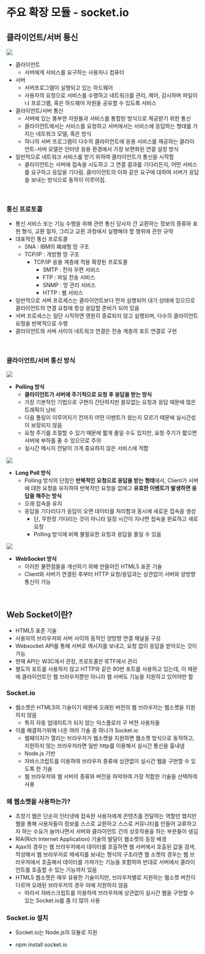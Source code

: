 # 주요 확장 모듈 - socket.io

## 클라이언트/서버 통신

<img src="https://grm-project-template-bucket.s3.ap-northeast-2.amazonaws.com/lesson/les_ZVCZS_1533200934311/39b799024e850d787d9eb469f4e7a8c5f892fa1b4425b937dc242dc4757dfbc9.png">

- 클라이언트
  - 서버에게 서비스를 요구하는 사용자나 컴퓨터
- 서버
  - 서버프로그램이 실행되고 있는 하드웨어
  - 사용자의 요청으로 서비스를 수행하고 네트워크를 관리, 제어, 감시하며 파일이나 프로그램, 혹은 하드웨어 자원을 공유할 수 있도록 서비스
- 클라이언트/서버 통신
  - 서버에 있는 풍부한 자원들과 서비스를 통합된 방식으로 제공받기 위한 통신
  - 클라이언트에서는 서비스를 요청하고 서버에서는 서비스에 응답하는 형태를 가지는 네트워크 모델, 혹은 방식
  - 하나의 서버 프로그램이 다수의 클라이언트에 응용 서비스를 제공하는 클라이언트-서버 모델은 인터넷 응용 환경에서 가장 보편화된 연결 설정 방식
- 일반적으로 네트워크 서비스를 받기 위하여 클라이언트가 통신을 시작함
  - 클라이언트는 서버에 접속을 시도하고 그 연결 결과를 기다리든지, 어떤 서비스를 요구하고 응답을 기다림. 클라이언트의 이와 같은 요구에 대하여 서버가 응답을 보내는 방식으로 동작이 이루어짐.

​    



### 통신 프로토콜

- 통신 서비스 또는 기능 수행을 위해 관련 통신 당사자 간 교환하는 정보의 종류와 표현 형식, 교환 절차, 그리고 교환 과정에서 실행해야 할 행위에 관한 규약
- 대표적인 통신 프로토콜
  - SNA : IBM의 폐쇄형 망 구조
  - TCP/IP : 개방형 망 구조
    - TCP/IP 응용 계층에 적용 확장된 프로토콜
      - SMTP : 전자 우편 서비스
      - FTP : 파일 전송 서비스
      - SNMP : 망 관리 서비스
      - HTTP : 웹 서비스
- 일반적으로 서버 프로세스는 클라이언트보다 먼저 실행되어 대기 상태에 있으므로 클라이언트의 연결 요청에 항상 응답할 준비가 되어 있음
- 서버 프로세스는 일단 시작하면 영원히 종료되지 않고 실행되며, 다수의 클라이언트 요청을 반복적으로 수행
- 클라이언트와 서버 사이의 네트워크 연결은 전송 계층의 포트 연결로 구현

​    



### 클라이언트/서버 통신 방식

<img src="https://grm-project-template-bucket.s3.ap-northeast-2.amazonaws.com/lesson/les_ZVCZS_1533200934311/0f66b63f93bd90547578c966fad29fc6ce45ce606da98fa253e2f476578b79a7.gif">

- **Polling 방식**
  - **클라이언트가 서버에 주기적으로 요청 후 응답을 받는 방식**
  - 가장 기본적인 기법으로 구현이 간단하지만 쓸모없는 요청과 응답 때문에 많은 트래픽이 낭비
  - 다음 폴링이 이루어지기 전까지 어떤 이벤트가 왔는지 모르기 때문에 실시간성이 보장되지 않음
  - 요청 주기를 조절할 수 있기 때문에 짧게 줄일 수도 있지만, 요청 주기가 짧으면 서버에 부하를 줄 수 있으므로 주의
  - 실시간 메시지 전달이 크게 중요하지 않은 서비스에 적합

  

<img src="https://grm-project-template-bucket.s3.ap-northeast-2.amazonaws.com/lesson/les_ZVCZS_1533200934311/e82aafdef81648cd649201f89c5c0473c99b0afe34bf898e757b8f2209cd9a86.gif">

- **Long Poll 방식**
  - Polling 방식의 단점인 **반복적인 요청으로 응답을 받는 형태**에서, Client가 서버에 대한 요청을 유지하여 반복적인 요청을 없애고 **유효한 이벤트가 발생하면 응답을 해주는 방식**
  - 오래 접속을 유지
  - 응답을 기다리다가 응답이 오면 데이터를 처리함과 동시에 새로운 접속을 생성
    - 단, 무한정 기다리는 것이 아니라 일정 시간이 지나면 접속을 완료하고 새로 요청
    - Polling 방식에 비해 불필요한 요청과 응답을 줄일 수 있음

  

<img src="https://grm-project-template-bucket.s3.ap-northeast-2.amazonaws.com/lesson/les_ZVCZS_1533200934311/ba599efc70385d775a613cc9c8f1dbec8be63fee0219e8f50c5538cd45e73906.gif">

- **WebSocket 방식**
  - 이러한 불편점들을 개선하기 위해 만들어진 HTML5 표준 기술
  - Client와 서버가 연결된 후부터 HTTP 요청/응답과는 상관없이 서버와 양방향 통신이 가능

​      





## Web Socket이란?

- HTML5 표준 기술
- 사용자의 브라우저와 서버 사이의 동적인 양방향 연결 채널을 구성
- Websocket API를 통해 서버로 메시지를 보내고, 요청 없이 응답을 받아오는 것이 가능
- 현재 API는 W3C에서 관장, 프로토콜은 IETF에서 관리
- 별도의 포트를 사용하지 않고 HTTP와 같은 80번 포트를 사용하고 있는데, 이 때문에 클라이언트인 웹 브라우저뿐만 아니라 웹 서버도 기능을 지원하고 있어야만 함

  

### Socket.io

- 웹소켓은 HTML5의 기술이기 때문에 오래된 버전의 웹 브라우저는 웹소켓을 지원하지 않음
  - 특히 자동 업데이트가 되지 않는 익스플로러 구 버전 사용자들
- 이를 해결하기위해 나온 여러 기술 중 하나가 Socket.io
  - 웹페이지가 열리는 브라우저가 웹소켓을 지원하면 웹소켓 방식으로 동작하고, 지원하지 않는 브라우저라면 일반 http를 이용해서 실시간 통신을 흉내냄
  - Node.js 기반
  - 자바스크립트를 이용하여 브라우저 종류에 상관없이 실시간 웹을 구현할 수 있도록 한 기술
  - 웹 브라우저와 웹 서버의 종류와 버전을 파악하여 가장 적합한 기술을 선택하여 사용

  

### 왜 웹소켓을 사용하는가?

- 초창기 웹은 단순히 인터넷에 접속한 사용자에게 콘텐츠를 전달하는 역할만 했지만 웹을 통해 사용자들이 정보를 스스로 교환하고 스스로 커뮤니티를 만들어 교류하고자 하는 수요가 늘어나면서 서버와 클라이언트 간의 상호작용을 하는 부분들이 생김
- RIA(Rich Internet Application) 기술의 발달이 웹소켓의 등장 배경
- Ajax의 경우는 웹 브라우저에서 데이터를 호출하면 웹 서버에서 호출된 값을 검색, 작성해서 웹 브라우저로 메세지를 보내는 형식의 구조라면 웹 소켓의 경우는 웹 브라우저에서 호출해서 데이터를 가져가는 기능을 포함하여 반대로 서버에서 클라이언트를 호출할 수 있는 기능까지 있음
- HTML5 웹소켓은 매우 유용한 기술이지만, 브라우저별로 지원하는 웹소켓 버전이 다르며 오래된 브라우저의 경우 아예 지원하지 않음
  - 따라서 자바스크립트를 이용하여 브라우저에 상관없이 실시간 웹을 구현할 수 있는 Socket.io를 좀 더 많이 사용

  

### Socket.io 설치

- Socket.io는 Node.js의 모듈로 지원

- npm install socket.io

